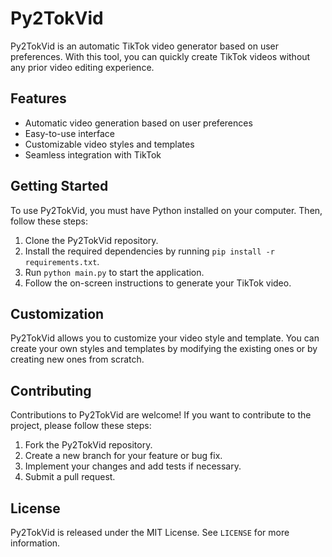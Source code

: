 # Py2TokVid

Py2TokVid is an automatic TikTok video generator based on user preferences. With this tool, you can quickly create TikTok videos without any prior video editing experience.

## Features

- Automatic video generation based on user preferences
- Easy-to-use interface
- Customizable video styles and templates
- Seamless integration with TikTok

## Getting Started

To use Py2TokVid, you must have Python installed on your computer. Then, follow these steps:

1. Clone the Py2TokVid repository.
2. Install the required dependencies by running `pip install -r requirements.txt`.
3. Run `python main.py` to start the application.
4. Follow the on-screen instructions to generate your TikTok video.

## Customization

Py2TokVid allows you to customize your video style and template. You can create your own styles and templates by modifying the existing ones or by creating new ones from scratch.

## Contributing

Contributions to Py2TokVid are welcome! If you want to contribute to the project, please follow these steps:

1. Fork the Py2TokVid repository.
2. Create a new branch for your feature or bug fix.
3. Implement your changes and add tests if necessary.
4. Submit a pull request.

## License

Py2TokVid is released under the MIT License. See `LICENSE` for more information.
